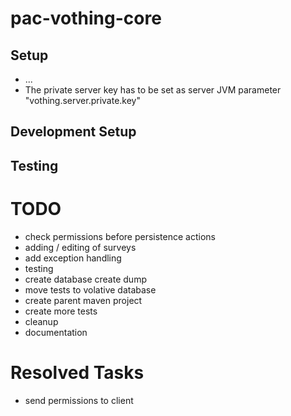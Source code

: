 # pac-vothing-core

## Setup
- ...
- The private server key has to be set as server JVM parameter "vothing.server.private.key"

## Development Setup

## Testing

# TODO
- check permissions before persistence actions
- adding / editing of surveys
- add exception handling
- testing
- create database create dump
- move tests to volative database
- create parent maven project
- create more tests
- cleanup
- documentation

# Resolved Tasks
- send permissions to client
